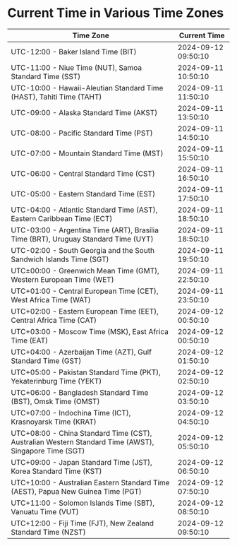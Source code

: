 # Current Time in Various Time Zones

| Time Zone | Current Time |
|-----------|--------------|
| UTC-12:00 - Baker Island Time (BIT) | 2024-09-12 09:50:10 |
| UTC-11:00 - Niue Time (NUT), Samoa Standard Time (SST) | 2024-09-11 10:50:10 |
| UTC-10:00 - Hawaii-Aleutian Standard Time (HAST), Tahiti Time (TAHT) | 2024-09-11 11:50:10 |
| UTC-09:00 - Alaska Standard Time (AKST) | 2024-09-11 13:50:10 |
| UTC-08:00 - Pacific Standard Time (PST) | 2024-09-11 14:50:10 |
| UTC-07:00 - Mountain Standard Time (MST) | 2024-09-11 15:50:10 |
| UTC-06:00 - Central Standard Time (CST) | 2024-09-11 16:50:10 |
| UTC-05:00 - Eastern Standard Time (EST) | 2024-09-11 17:50:10 |
| UTC-04:00 - Atlantic Standard Time (AST), Eastern Caribbean Time (ECT) | 2024-09-11 18:50:10 |
| UTC-03:00 - Argentina Time (ART), Brasília Time (BRT), Uruguay Standard Time (UYT) | 2024-09-11 18:50:10 |
| UTC-02:00 - South Georgia and the South Sandwich Islands Time (SGT) | 2024-09-11 19:50:10 |
| UTC±00:00 - Greenwich Mean Time (GMT), Western European Time (WET) | 2024-09-11 22:50:10 |
| UTC+01:00 - Central European Time (CET), West Africa Time (WAT) | 2024-09-11 23:50:10 |
| UTC+02:00 - Eastern European Time (EET), Central Africa Time (CAT) | 2024-09-12 00:50:10 |
| UTC+03:00 - Moscow Time (MSK), East Africa Time (EAT) | 2024-09-12 00:50:10 |
| UTC+04:00 - Azerbaijan Time (AZT), Gulf Standard Time (GST) | 2024-09-12 01:50:10 |
| UTC+05:00 - Pakistan Standard Time (PKT), Yekaterinburg Time (YEKT) | 2024-09-12 02:50:10 |
| UTC+06:00 - Bangladesh Standard Time (BST), Omsk Time (OMST) | 2024-09-12 03:50:10 |
| UTC+07:00 - Indochina Time (ICT), Krasnoyarsk Time (KRAT) | 2024-09-12 04:50:10 |
| UTC+08:00 - China Standard Time (CST), Australian Western Standard Time (AWST), Singapore Time (SGT) | 2024-09-12 05:50:10 |
| UTC+09:00 - Japan Standard Time (JST), Korea Standard Time (KST) | 2024-09-12 06:50:10 |
| UTC+10:00 - Australian Eastern Standard Time (AEST), Papua New Guinea Time (PGT) | 2024-09-12 07:50:10 |
| UTC+11:00 - Solomon Islands Time (SBT), Vanuatu Time (VUT) | 2024-09-12 08:50:10 |
| UTC+12:00 - Fiji Time (FJT), New Zealand Standard Time (NZST) | 2024-09-12 09:50:10 |
